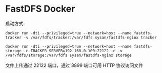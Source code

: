 # FastDFS Docker

启动方式:
```
docker run -dti --privileged=true --network=host --name fastdfs-tracker -v /var/fdfs/tracker:/var/fdfs sysan/fastdfs-nginx tracker

docker run -dti --privileged=true --network=host --name fastdfs-storage -e TRACKER_SERVER=192.168.0.100:22122 -e -v /var/fdfs/storage:/var/fdfs sysan/fastdfs-nginx storage
```

文件上传通过 22122 端口，通过 8899 端口可用 HTTP 协议访问文件
